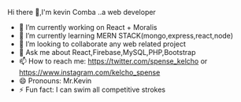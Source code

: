 Hi there 👋,I'm kevin Comba ..a web developer
- 🔭 I’m currently working on React + Moralis
- 🌱 I’m currently learning MERN STACK(mongo,express,react,node)
- 👯 I’m looking to collaborate any web related project
- 💬 Ask me about React,Firebase,MySQL,PHP,Bootstrap
- 📫 How to reach me: https://twitter.com/spense_kelcho or https://www.instagram.com/kelcho_spense
- 😄 Pronouns: Mr.Kevin
- ⚡ Fun fact: I can swim all competitive strokes

